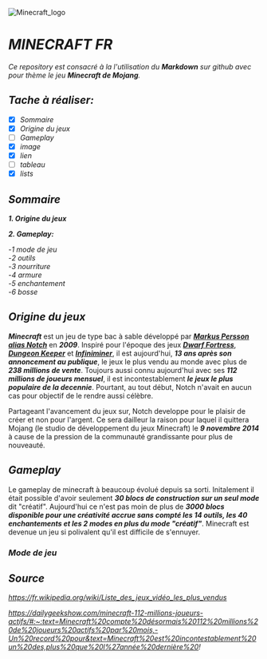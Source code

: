
![Minecraft_logo](https://user-images.githubusercontent.com/115541159/197336867-8ee2d14d-592d-46c7-bd71-054188f272c7.png)
# _**MINECRAFT FR**_

*Ce repository est consacré à la l'utilisation du __Markdown__ sur github avec pour thème le jeu __Minecraft de Mojang__.*

## *Tache à réaliser:*

- [x] *Sommaire*
- [x] *Origine du jeux*
- [ ] *Gameplay*
- [x] *image*
- [x] *lien*
- [ ] *tableau*
- [x] *lists*

## *Sommaire*

_**1. Origine du jeux**_

_**2. Gameplay:**_

   -*1 mode de jeu*   
   -*2 outils*   
   -*3 nourriture*   
   -*4 armure*  
   -*5 enchantement*   
   -*6 bosse*

## *Origine du jeux*

**_Minecraft_** est un jeu de type bac à sable développé par [**_Markus Persson alias Notch_**](https://fr.wikipedia.org/wiki/Markus_Persson) en _**2009**_.
Inspiré pour l'époque des jeux [**_Dwarf Fortress_**](https://fr.wikipedia.org/wiki/Slaves_to_Armok_II:_Dwarf_Fortress), [**_Dungeon Keeper_**](https://fr.wikipedia.org/wiki/Dungeon_Keeper_(jeu_vidéo,_1997)) et [**_Infiniminer_**](https://fr.wikipedia.org/wiki/Infiniminer), il est aujourd'hui, _**13 ans après son annoncement au publique**_, le jeux le plus vendu au monde avec plus de **_238 millions de vente_**. 
Toujours aussi connu aujourd'hui avec ses **_112 millions de joueurs mensuel_**, il est incontestablement **_le jeux le plus populaire de la decennie_**.
Pourtant, au tout début, Notch n'avait en aucun cas pour objectif de le rendre aussi célèbre.

Partageant l'avancement du jeux sur, Notch developpe pour le plaisir de créer et non pour l'argent. Ce sera dailleur la raison pour laquel il quittera Mojang (le studio de développement du jeux Minecraft) le **_9 novembre 2014_** à cause de la pression de la communauté grandissante pour plus de nouveauté.

## *Gameplay*

   Le gameplay de minecraft à beaucoup évolué depuis sa sorti. Initalement il était possible d'avoir seulement **_30 blocs de construction sur un seul mode_** dit "créatif". Aujourd'hui ce n'est pas moin de plus de _**3000 blocs disponible pour une créativité accrue sans compté les 14 outils, les 40 enchantements et les 2 modes en plus du mode "créatif"**_. Minecraft est devenue un jeu si polivalent qu'il est difficile de s'ennuyer.
   
### *Mode de jeu*

## *Source*

*https://fr.wikipedia.org/wiki/Liste_des_jeux_vidéo_les_plus_vendus*

*https://dailygeekshow.com/minecraft-112-millions-joueurs-actifs/#:~:text=Minecraft%20compte%20désormais%20112%20millions%20de%20joueurs%20actifs%20par%20mois,-Un%20record%20pour&text=Minecraft%20est%20incontestablement%20un%20des,plus%20que%20l%27année%20dernière%20!*
